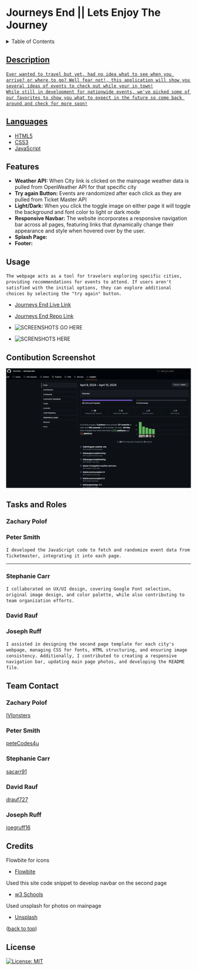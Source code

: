<a name="#readme-top"></a>

# Journeys End || Lets Enjoy The Journey
<details>
<summary>Table of Contents</summary>
    <ul>
        <li><a href="#description">Description</li>
        <li><a href="#languages">languages</li>
        <li><a href="#features">Features</li>
        <li><a href="#usage">Usage</li>
        <li><a href="#credits">Credits</li>
        <li><a href="#license">License</li>
    </ul>
</details>

## Description

    Ever wanted to travel but yet, had no idea what to see when you arrive? or where to go? Well fear not!, this application will show you several ideas of events to check out while your in town!
    While still in development for nationwide events, we've picked some of our favorites to show you what to expect in the future so come back around and check for more soon!

## Languages

- [HTML5](https://img.shields.io/badge/html5-%23E34F26.svg?style=for-the-badge&logo=html5&logoColor=white)
- [CSS3](https://img.shields.io/badge/css3-%231572B6.svg?style=for-the-badge&logo=css3&logoColor=white)
- [JavaScript](https://img.shields.io/badge/javascript-%23323330.svg?style=for-the-badge&logo=javascript&logoColor=%23F7DF1E)

## Features

- **Weather API:** When City link is clicked on the mainpage weather data is pulled from OpenWeather API for that specific city
- **Try again Button:** Events are randomized after each click as they are pulled from Ticket Master API
- **Light/Dark:** When you click the toggle image on either page it will toggle the background and font color to light or dark mode
- **Responsive Navbar:** The website incorporates a responsive navigation bar across all pages, featuring links that dynamically change their appearance and style when hovered over by the user.
- **Splash Page:**
- **Footer:**


## Usage

    The webpage acts as a tool for travelers exploring specific cities, providing recommendations for events to attend. If users aren't satisfied with the initial options, they can explore additional choices by selecting the "try again" button.

* [Journeys End Live Link](https://ivionsters.github.io/Journeys-End/)

* [Journeys End Repo Link](https://github.com/IVIonsters/Journeys-End)

* ![SCREENSHOTS GO HERE](./assets/refimages/lightmodemain.png)
* ![SCRENSHOTS HERE](./assets/refimages/lightmodeblog.png)

## Contibution Screenshot

![""](./assets/images/screen-shot-commit-history.png "")

## Tasks and Roles

### Zachary Polof

### Peter Smith
    I developed the JavaScript code to fetch and randomize event data from Ticketmaster, integrating it into each page. 
---

### Stephanie Carr
    I collaborated on UX/UI design, covering Google Font selection, original image design, and color palette, while also contributing to team organization efforts.

### David Rauf

### Joseph Ruff
    I assisted in designing the second page template for each city's webpage, managing CSS for fonts, HTML structuring, and ensuring image consistency. Additionally, I contributed to creating a responsive navigation bar, updating main page photos, and developing the README file.

## Team Contact

### Zachary Polof

[IVIonsters](https://github.com/IVIonsters)

### Peter Smith

[peteCodes4u](https://github.com/petecodes4u)

### Stephanie Carr

[sacarr91](https://github.com/sacarr91)

### David Rauf

[drauf727](https://github.com/drauf727)

### Joseph Ruff

[joegruff16](https://github.com/joegruff16)

## Credits

Flowbite for icons

- [Flowbite](https://flowbite.com/)

Used this site code snippet to develop navbar on the second page

- [w3 Schools](https://www.w3schools.com/bootstrap5/bootstrap_navbar.php)

Used unsplash for photos on mainpage

- [Unsplash](https://unsplash.com/)

(<a href="#readme-top">back to top</a>)

## License

[![License: MIT](https://img.shields.io/badge/License-MIT-yellow.svg)](https://opensource.org/licenses/MIT)


